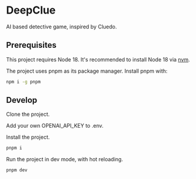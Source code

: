 # DeepClue

AI based detective game, inspired by Cluedo.

## Prerequisites

This project requires Node 18. It's recommended to install Node 18 via [nvm](https://github.com/nvm-sh/nvm).

The project uses pnpm as its package manager. Install pnpm with:
```bash
npm i -g pnpm
```

## Develop

Clone the project.

Add your own OPENAI_API_KEY to .env.

Install the project.

```bash
pnpm i
```

Run the project in dev mode, with hot reloading.

```bash
pnpm dev
```

